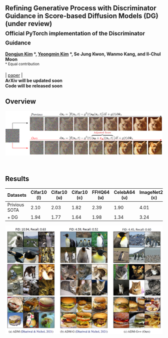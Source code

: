 ## Refining Generative Process with Discriminator Guidance in Score-based Diffusion Models (DG) (under review) <br><sub>Official PyTorch implementation of the Discriminator Guidance </sub>
**[Dongjun Kim](https://github.com/Kim-Dongjun) \*, [Yeongmin Kim](https://github.com/alsdudrla10) \*, Se Jung Kwon, Wanmo Kang, and Il-Chul Moon**   
<sup> * Equal contribution </sup> <br>

| [paper](https://arxiv.org/abs/2211.17091) |  <br>
**ArXiv will be updated soon** <br>
**Code will be released soon** <br>

## Overview
![Teaser image](./figures/Figure1_v2.PNG)

<br>



## Results
|Datasets|Cifar10 (l)|Cifar10 (u)|Cifar10 (c)|FFHQ64 (u)|CelebA64 (u)|ImageNet256 (c)|
|------------|------------|------------|------------|------------|------------|------------|
|    Privious SOTA      |     2.10     |     2.03     |     1.82     |     2.39     |      1.90     |      4.01     |
|    + DG      |     1.94     |     1.77     |     1.64     |     1.98     |     1.34     |      3.24     |

![Teaser image](./figures/Figure2.PNG)
